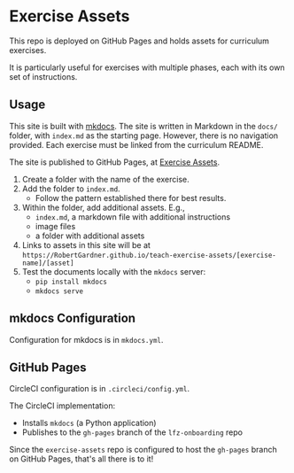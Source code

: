 # Exercise Assets

This repo is deployed on GitHub Pages and holds assets for curriculum exercises.

It is particularly useful for exercises with multiple phases, each with its own set of instructions.

## Usage

This site is built with [mkdocs](https://www.mkdocs.org/).
The site is written in Markdown in the `docs/` folder, with `index.md` as the starting page.
However, there is no navigation provided. Each exercise must be linked from the curriculum README.

The site is published to GitHub Pages, at [Exercise Assets](https://RobertGardner.github.io/teach-exercise-assets).

1. Create a folder with the name of the exercise.
1. Add the folder to `index.md`.
   - Follow the pattern established there for best results.
1. Within the folder, add additional assets. E.g.,
   - `index.md`, a markdown file with additional instructions
   - image files
   - a folder with additional assets
1. Links to assets in this site will be at `https://RobertGardner.github.io/teach-exercise-assets/[exercise-name]/[asset]`
1. Test the documents locally with the `mkdocs` server:
   - `pip install mkdocs`
   - `mkdocs serve`

## mkdocs Configuration

Configuration for mkdocs is in `mkdocs.yml`.

## GitHub Pages

CircleCI configuration is in `.circleci/config.yml`.

The CircleCI implementation:

- Installs `mkdocs` (a Python application)
- Publishes to the `gh-pages` branch of the `lfz-onboarding` repo

Since the `exercise-assets` repo is configured to host the `gh-pages` branch on GitHub Pages, that's all there is to it!
